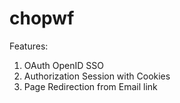 # chopwf


Features: 

1. OAuth OpenID SSO
2. Authorization Session with Cookies
3. Page Redirection from Email link 
